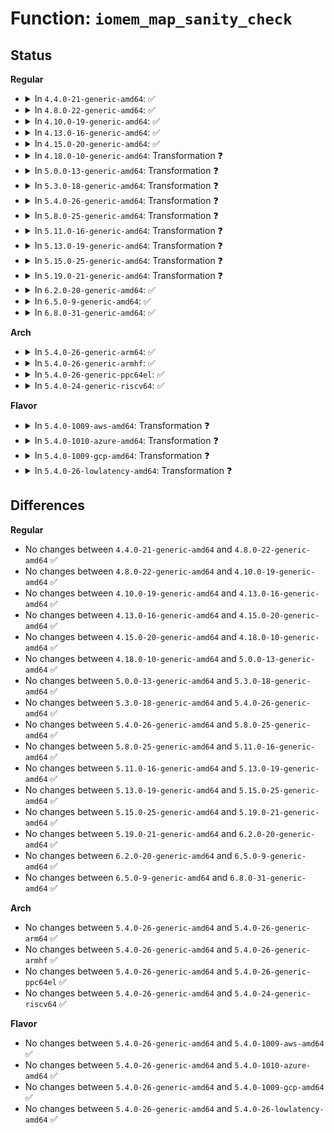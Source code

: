 # Function: <code>iomem_map_sanity_check</code>

## Status
<b>Regular</b>
<ul>
<li>
<details>
<summary>In <code>4.4.0-21-generic-amd64</code>: ✅</summary>

```c
int iomem_map_sanity_check(resource_size_t addr, long unsigned int size)
```

```json
{
  "name": "iomem_map_sanity_check",
  "collision_type": "Unique Global",
  "inline_type": "No",
  "funcs": [
    {
      "addr": 18446744071579400496,
      "name": "iomem_map_sanity_check",
      "external": true,
      "loc": "kernel/resource.c:1430",
      "file": "kernel/resource.c",
      "inline": "seen, unknown",
      "caller_inline": [],
      "caller_func": [
        "arch/x86/mm/ioremap.c:__ioremap_caller",
        "arch/x86/mm/pat.c:io_reserve_memtype"
      ]
    }
  ],
  "symbols": [
    {
      "addr": 18446744071579400496,
      "name": "iomem_map_sanity_check",
      "section": ".text",
      "bind": "STB_GLOBAL",
      "size": 193
    }
  ]
}
```
</details>
</li>
<li>
<details>
<summary>In <code>4.8.0-22-generic-amd64</code>: ✅</summary>

```c
int iomem_map_sanity_check(resource_size_t addr, long unsigned int size)
```

```json
{
  "name": "iomem_map_sanity_check",
  "collision_type": "Unique Global",
  "inline_type": "No",
  "funcs": [
    {
      "addr": 18446744071579412528,
      "name": "iomem_map_sanity_check",
      "external": true,
      "loc": "kernel/resource.c:1500",
      "file": "kernel/resource.c",
      "inline": "seen, unknown",
      "caller_inline": [],
      "caller_func": [
        "arch/x86/mm/ioremap.c:__ioremap_caller",
        "arch/x86/mm/pat.c:io_reserve_memtype"
      ]
    }
  ],
  "symbols": [
    {
      "addr": 18446744071579412528,
      "name": "iomem_map_sanity_check",
      "section": ".text",
      "bind": "STB_GLOBAL",
      "size": 193
    }
  ]
}
```
</details>
</li>
<li>
<details>
<summary>In <code>4.10.0-19-generic-amd64</code>: ✅</summary>

```c
int iomem_map_sanity_check(resource_size_t addr, long unsigned int size)
```

```json
{
  "name": "iomem_map_sanity_check",
  "collision_type": "Unique Global",
  "inline_type": "No",
  "funcs": [
    {
      "addr": 18446744071579432832,
      "name": "iomem_map_sanity_check",
      "external": true,
      "loc": "kernel/resource.c:1500",
      "file": "kernel/resource.c",
      "inline": "seen, unknown",
      "caller_inline": [],
      "caller_func": [
        "arch/x86/mm/ioremap.c:__ioremap_caller",
        "arch/x86/mm/pat.c:io_reserve_memtype"
      ]
    }
  ],
  "symbols": [
    {
      "addr": 18446744071579432832,
      "name": "iomem_map_sanity_check",
      "section": ".text",
      "bind": "STB_GLOBAL",
      "size": 193
    }
  ]
}
```
</details>
</li>
<li>
<details>
<summary>In <code>4.13.0-16-generic-amd64</code>: ✅</summary>

```c
int iomem_map_sanity_check(resource_size_t addr, long unsigned int size)
```

```json
{
  "name": "iomem_map_sanity_check",
  "collision_type": "Unique Global",
  "inline_type": "No",
  "funcs": [
    {
      "addr": 18446744071579420448,
      "name": "iomem_map_sanity_check",
      "external": true,
      "loc": "kernel/resource.c:1500",
      "file": "kernel/resource.c",
      "inline": "seen, unknown",
      "caller_inline": [],
      "caller_func": [
        "arch/x86/mm/ioremap.c:__ioremap_caller",
        "arch/x86/mm/pat.c:io_reserve_memtype"
      ]
    }
  ],
  "symbols": [
    {
      "addr": 18446744071579420448,
      "name": "iomem_map_sanity_check",
      "section": ".text",
      "bind": "STB_GLOBAL",
      "size": 193
    }
  ]
}
```
</details>
</li>
<li>
<details>
<summary>In <code>4.15.0-20-generic-amd64</code>: ✅</summary>

```c
int iomem_map_sanity_check(resource_size_t addr, long unsigned int size)
```

```json
{
  "name": "iomem_map_sanity_check",
  "collision_type": "Unique Global",
  "inline_type": "No",
  "funcs": [
    {
      "addr": 18446744071579448416,
      "name": "iomem_map_sanity_check",
      "external": true,
      "loc": "kernel/resource.c:1518",
      "file": "kernel/resource.c",
      "inline": "seen, unknown",
      "caller_inline": [],
      "caller_func": [
        "arch/x86/mm/ioremap.c:__ioremap_caller",
        "arch/x86/mm/pat.c:io_reserve_memtype"
      ]
    }
  ],
  "symbols": [
    {
      "addr": 18446744071579448416,
      "name": "iomem_map_sanity_check",
      "section": ".text",
      "bind": "STB_GLOBAL",
      "size": 193
    }
  ]
}
```
</details>
</li>
<li>
<details>
<summary>In <code>4.18.0-10-generic-amd64</code>: Transformation ❓</summary>

```c
int iomem_map_sanity_check(resource_size_t addr, long unsigned int size)
```

```json
{
  "name": "iomem_map_sanity_check",
  "collision_type": "Unique Global",
  "inline_type": "No",
  "funcs": [
    {
      "addr": 0,
      "name": "iomem_map_sanity_check",
      "external": true,
      "loc": "kernel/resource.c:1500",
      "file": "kernel/resource.c",
      "inline": "seen, unknown",
      "caller_inline": [],
      "caller_func": [
        "arch/x86/mm/ioremap.c:__ioremap_caller",
        "arch/x86/mm/pat.c:io_reserve_memtype"
      ]
    }
  ],
  "symbols": [
    {
      "addr": 18446744071579463694,
      "name": "iomem_map_sanity_check.cold.17",
      "section": ".text",
      "bind": "STB_LOCAL",
      "size": 33
    },
    {
      "addr": 18446744071579463312,
      "name": "iomem_map_sanity_check",
      "section": ".text",
      "bind": "STB_GLOBAL",
      "size": 180
    }
  ]
}
```
</details>
</li>
<li>
<details>
<summary>In <code>5.0.0-13-generic-amd64</code>: Transformation ❓</summary>

```c
int iomem_map_sanity_check(resource_size_t addr, long unsigned int size)
```

```json
{
  "name": "iomem_map_sanity_check",
  "collision_type": "Unique Global",
  "inline_type": "No",
  "funcs": [
    {
      "addr": 0,
      "name": "iomem_map_sanity_check",
      "external": true,
      "loc": "kernel/resource.c:1509",
      "file": "kernel/resource.c",
      "inline": "seen, unknown",
      "caller_inline": [],
      "caller_func": [
        "arch/x86/mm/ioremap.c:__ioremap_caller",
        "arch/x86/mm/pat.c:io_reserve_memtype"
      ]
    }
  ],
  "symbols": [
    {
      "addr": 18446744071579497278,
      "name": "iomem_map_sanity_check.cold.17",
      "section": ".text",
      "bind": "STB_LOCAL",
      "size": 33
    },
    {
      "addr": 18446744071579496896,
      "name": "iomem_map_sanity_check",
      "section": ".text",
      "bind": "STB_GLOBAL",
      "size": 180
    }
  ]
}
```
</details>
</li>
<li>
<details>
<summary>In <code>5.3.0-18-generic-amd64</code>: Transformation ❓</summary>

```c
int iomem_map_sanity_check(resource_size_t addr, long unsigned int size)
```

```json
{
  "name": "iomem_map_sanity_check",
  "collision_type": "Unique Global",
  "inline_type": "No",
  "funcs": [
    {
      "addr": 0,
      "name": "iomem_map_sanity_check",
      "external": true,
      "loc": "kernel/resource.c:1532",
      "file": "kernel/resource.c",
      "inline": "seen, unknown",
      "caller_inline": [],
      "caller_func": [
        "arch/x86/mm/ioremap.c:__ioremap_caller",
        "arch/x86/mm/pat.c:io_reserve_memtype"
      ]
    }
  ],
  "symbols": [
    {
      "addr": 18446744071579515375,
      "name": "iomem_map_sanity_check.cold",
      "section": ".text",
      "bind": "STB_LOCAL",
      "size": 34
    },
    {
      "addr": 18446744071579514864,
      "name": "iomem_map_sanity_check",
      "section": ".text",
      "bind": "STB_GLOBAL",
      "size": 171
    }
  ]
}
```
</details>
</li>
<li>
<details>
<summary>In <code>5.4.0-26-generic-amd64</code>: Transformation ❓</summary>

```c
int iomem_map_sanity_check(resource_size_t addr, long unsigned int size)
```

```json
{
  "name": "iomem_map_sanity_check",
  "collision_type": "Unique Global",
  "inline_type": "No",
  "funcs": [
    {
      "addr": 0,
      "name": "iomem_map_sanity_check",
      "external": true,
      "loc": "kernel/resource.c:1532",
      "file": "kernel/resource.c",
      "inline": "seen, unknown",
      "caller_inline": [],
      "caller_func": [
        "arch/x86/mm/ioremap.c:__ioremap_caller",
        "arch/x86/mm/pat.c:io_reserve_memtype"
      ]
    }
  ],
  "symbols": [
    {
      "addr": 18446744071579541475,
      "name": "iomem_map_sanity_check.cold",
      "section": ".text",
      "bind": "STB_LOCAL",
      "size": 34
    },
    {
      "addr": 18446744071579541024,
      "name": "iomem_map_sanity_check",
      "section": ".text",
      "bind": "STB_GLOBAL",
      "size": 171
    }
  ]
}
```
</details>
</li>
<li>
<details>
<summary>In <code>5.8.0-25-generic-amd64</code>: Transformation ❓</summary>

```c
int iomem_map_sanity_check(resource_size_t addr, long unsigned int size)
```

```json
{
  "name": "iomem_map_sanity_check",
  "collision_type": "Unique Global",
  "inline_type": "No",
  "funcs": [
    {
      "addr": 0,
      "name": "iomem_map_sanity_check",
      "external": true,
      "loc": "kernel/resource.c:1537",
      "file": "kernel/resource.c",
      "inline": "seen, unknown",
      "caller_inline": [],
      "caller_func": [
        "arch/x86/mm/ioremap.c:__ioremap_caller",
        "arch/x86/mm/pat/memtype.c:memtype_reserve_io"
      ]
    }
  ],
  "symbols": [
    {
      "addr": 18446744071579573134,
      "name": "iomem_map_sanity_check.cold",
      "section": ".text",
      "bind": "STB_LOCAL",
      "size": 31
    },
    {
      "addr": 18446744071579572672,
      "name": "iomem_map_sanity_check",
      "section": ".text",
      "bind": "STB_GLOBAL",
      "size": 174
    }
  ]
}
```
</details>
</li>
<li>
<details>
<summary>In <code>5.11.0-16-generic-amd64</code>: Transformation ❓</summary>

```c
int iomem_map_sanity_check(resource_size_t addr, long unsigned int size)
```

```json
{
  "name": "iomem_map_sanity_check",
  "collision_type": "Unique Global",
  "inline_type": "No",
  "funcs": [
    {
      "addr": 0,
      "name": "iomem_map_sanity_check",
      "external": true,
      "loc": "kernel/resource.c:1610",
      "file": "kernel/resource.c",
      "inline": "seen, unknown",
      "caller_inline": [],
      "caller_func": [
        "arch/x86/mm/ioremap.c:__ioremap_caller",
        "arch/x86/mm/pat/memtype.c:memtype_reserve_io"
      ]
    }
  ],
  "symbols": [
    {
      "addr": 18446744071591278711,
      "name": "iomem_map_sanity_check.cold",
      "section": ".text",
      "bind": "STB_LOCAL",
      "size": 31
    },
    {
      "addr": 18446744071579554432,
      "name": "iomem_map_sanity_check",
      "section": ".text",
      "bind": "STB_GLOBAL",
      "size": 174
    }
  ]
}
```
</details>
</li>
<li>
<details>
<summary>In <code>5.13.0-19-generic-amd64</code>: Transformation ❓</summary>

```c
int iomem_map_sanity_check(resource_size_t addr, long unsigned int size)
```

```json
{
  "name": "iomem_map_sanity_check",
  "collision_type": "Unique Global",
  "inline_type": "No",
  "funcs": [
    {
      "addr": 0,
      "name": "iomem_map_sanity_check",
      "external": true,
      "loc": "kernel/resource.c:1663",
      "file": "kernel/resource.c",
      "inline": "seen, unknown",
      "caller_inline": [],
      "caller_func": [
        "arch/x86/mm/ioremap.c:__ioremap_caller",
        "arch/x86/mm/pat/memtype.c:memtype_reserve_io"
      ]
    }
  ],
  "symbols": [
    {
      "addr": 18446744071591221609,
      "name": "iomem_map_sanity_check.cold",
      "section": ".text",
      "bind": "STB_LOCAL",
      "size": 31
    },
    {
      "addr": 18446744071579559040,
      "name": "iomem_map_sanity_check",
      "section": ".text",
      "bind": "STB_GLOBAL",
      "size": 174
    }
  ]
}
```
</details>
</li>
<li>
<details>
<summary>In <code>5.15.0-25-generic-amd64</code>: Transformation ❓</summary>

```c
int iomem_map_sanity_check(resource_size_t addr, long unsigned int size)
```

```json
{
  "name": "iomem_map_sanity_check",
  "collision_type": "Unique Global",
  "inline_type": "No",
  "funcs": [
    {
      "addr": 0,
      "name": "iomem_map_sanity_check",
      "external": true,
      "loc": "kernel/resource.c:1663",
      "file": "kernel/resource.c",
      "inline": "seen, unknown",
      "caller_inline": [],
      "caller_func": [
        "arch/x86/mm/ioremap.c:__ioremap_caller",
        "arch/x86/mm/pat/memtype.c:memtype_reserve_io"
      ]
    }
  ],
  "symbols": [
    {
      "addr": 18446744071592100689,
      "name": "iomem_map_sanity_check.cold",
      "section": ".text",
      "bind": "STB_LOCAL",
      "size": 31
    },
    {
      "addr": 18446744071579631616,
      "name": "iomem_map_sanity_check",
      "section": ".text",
      "bind": "STB_GLOBAL",
      "size": 174
    }
  ]
}
```
</details>
</li>
<li>
<details>
<summary>In <code>5.19.0-21-generic-amd64</code>: Transformation ❓</summary>

```c
int iomem_map_sanity_check(resource_size_t addr, long unsigned int size)
```

```json
{
  "name": "iomem_map_sanity_check",
  "collision_type": "Unique Global",
  "inline_type": "No",
  "funcs": [
    {
      "addr": 0,
      "name": "iomem_map_sanity_check",
      "external": true,
      "loc": "kernel/resource.c:1650",
      "file": "kernel/resource.c",
      "inline": "seen, unknown",
      "caller_inline": [],
      "caller_func": [
        "arch/x86/mm/ioremap.c:__ioremap_caller",
        "arch/x86/mm/pat/memtype.c:memtype_reserve_io"
      ]
    }
  ],
  "symbols": [
    {
      "addr": 18446744071593868258,
      "name": "iomem_map_sanity_check.cold",
      "section": ".text",
      "bind": "STB_LOCAL",
      "size": 34
    },
    {
      "addr": 18446744071579727200,
      "name": "iomem_map_sanity_check",
      "section": ".text",
      "bind": "STB_GLOBAL",
      "size": 191
    }
  ]
}
```
</details>
</li>
<li>
<details>
<summary>In <code>6.2.0-20-generic-amd64</code>: ✅</summary>

```c
int iomem_map_sanity_check(resource_size_t addr, long unsigned int size)
```

```json
{
  "name": "iomem_map_sanity_check",
  "collision_type": "Unique Global",
  "inline_type": "No",
  "funcs": [
    {
      "addr": 18446744071579856816,
      "name": "iomem_map_sanity_check",
      "external": true,
      "loc": "kernel/resource.c:1642",
      "file": "kernel/resource.c",
      "inline": "seen, unknown",
      "caller_inline": [],
      "caller_func": [
        "arch/x86/mm/ioremap.c:__ioremap_caller",
        "arch/x86/mm/pat/memtype.c:memtype_reserve_io"
      ]
    }
  ],
  "symbols": [
    {
      "addr": 18446744071579856816,
      "name": "iomem_map_sanity_check",
      "section": ".text",
      "bind": "STB_GLOBAL",
      "size": 269
    }
  ]
}
```
</details>
</li>
<li>
<details>
<summary>In <code>6.5.0-9-generic-amd64</code>: ✅</summary>

```c
int iomem_map_sanity_check(resource_size_t addr, long unsigned int size)
```

```json
{
  "name": "iomem_map_sanity_check",
  "collision_type": "Unique Global",
  "inline_type": "No",
  "funcs": [
    {
      "addr": 18446744071579906992,
      "name": "iomem_map_sanity_check",
      "external": true,
      "loc": "kernel/resource.c:1642",
      "file": "kernel/resource.c",
      "inline": "seen, unknown",
      "caller_inline": [],
      "caller_func": [
        "arch/x86/mm/ioremap.c:__ioremap_caller",
        "arch/x86/mm/pat/memtype.c:memtype_reserve_io"
      ]
    }
  ],
  "symbols": [
    {
      "addr": 18446744071579906992,
      "name": "iomem_map_sanity_check",
      "section": ".text",
      "bind": "STB_GLOBAL",
      "size": 269
    }
  ]
}
```
</details>
</li>
<li>
<details>
<summary>In <code>6.8.0-31-generic-amd64</code>: ✅</summary>

```c
int iomem_map_sanity_check(resource_size_t addr, long unsigned int size)
```

```json
{
  "name": "iomem_map_sanity_check",
  "collision_type": "Unique Global",
  "inline_type": "No",
  "funcs": [
    {
      "addr": 18446744071579946256,
      "name": "iomem_map_sanity_check",
      "external": true,
      "loc": "kernel/resource.c:1697",
      "file": "kernel/resource.c",
      "inline": "seen, unknown",
      "caller_inline": [],
      "caller_func": [
        "arch/x86/mm/ioremap.c:__ioremap_caller",
        "arch/x86/mm/pat/memtype.c:memtype_reserve_io"
      ]
    }
  ],
  "symbols": [
    {
      "addr": 18446744071579946256,
      "name": "iomem_map_sanity_check",
      "section": ".text",
      "bind": "STB_GLOBAL",
      "size": 269
    }
  ]
}
```
</details>
</li>
</ul>
<b>Arch</b>
<ul>
<li>
<details>
<summary>In <code>5.4.0-26-generic-arm64</code>: ✅</summary>

```c
int iomem_map_sanity_check(resource_size_t addr, long unsigned int size)
```

```json
{
  "name": "iomem_map_sanity_check",
  "collision_type": "Unique Global",
  "inline_type": "No",
  "funcs": [
    {
      "addr": 18446603336490687720,
      "name": "iomem_map_sanity_check",
      "external": true,
      "loc": "kernel/resource.c:1532",
      "file": "kernel/resource.c",
      "inline": "seen, unknown",
      "caller_inline": [],
      "caller_func": []
    }
  ],
  "symbols": [
    {
      "addr": 18446603336490687720,
      "name": "iomem_map_sanity_check",
      "section": ".text",
      "bind": "STB_GLOBAL",
      "size": 336
    }
  ]
}
```
</details>
</li>
<li>
<details>
<summary>In <code>5.4.0-26-generic-armhf</code>: ✅</summary>

```c
int iomem_map_sanity_check(resource_size_t addr, long unsigned int size)
```

```json
{
  "name": "iomem_map_sanity_check",
  "collision_type": "Unique Global",
  "inline_type": "No",
  "funcs": [
    {
      "addr": 3224756376,
      "name": "iomem_map_sanity_check",
      "external": true,
      "loc": "kernel/resource.c:1532",
      "file": "kernel/resource.c",
      "inline": "seen, unknown",
      "caller_inline": [],
      "caller_func": []
    }
  ],
  "symbols": [
    {
      "addr": 3224756376,
      "name": "iomem_map_sanity_check",
      "section": ".text",
      "bind": "STB_GLOBAL",
      "size": 272
    }
  ]
}
```
</details>
</li>
<li>
<details>
<summary>In <code>5.4.0-26-generic-ppc64el</code>: ✅</summary>

```c
int iomem_map_sanity_check(resource_size_t addr, long unsigned int size)
```

```json
{
  "name": "iomem_map_sanity_check",
  "collision_type": "Unique Global",
  "inline_type": "No",
  "funcs": [
    {
      "addr": 13835058055283513072,
      "name": "iomem_map_sanity_check",
      "external": true,
      "loc": "kernel/resource.c:1532",
      "file": "kernel/resource.c",
      "inline": "seen, unknown",
      "caller_inline": [],
      "caller_func": []
    }
  ],
  "symbols": [
    {
      "addr": 13835058055283513072,
      "name": "iomem_map_sanity_check",
      "section": ".text",
      "bind": "STB_GLOBAL",
      "size": 316
    }
  ]
}
```
</details>
</li>
<li>
<details>
<summary>In <code>5.4.0-24-generic-riscv64</code>: ✅</summary>

```c
int iomem_map_sanity_check(resource_size_t addr, long unsigned int size)
```

```json
{
  "name": "iomem_map_sanity_check",
  "collision_type": "Unique Global",
  "inline_type": "No",
  "funcs": [
    {
      "addr": 18446743936271420700,
      "name": "iomem_map_sanity_check",
      "external": true,
      "loc": "kernel/resource.c:1532",
      "file": "kernel/resource.c",
      "inline": "seen, unknown",
      "caller_inline": [],
      "caller_func": []
    }
  ],
  "symbols": [
    {
      "addr": 18446743936271420700,
      "name": "iomem_map_sanity_check",
      "section": ".text",
      "bind": "STB_GLOBAL",
      "size": 200
    }
  ]
}
```
</details>
</li>
</ul>
<b>Flavor</b>
<ul>
<li>
<details>
<summary>In <code>5.4.0-1009-aws-amd64</code>: Transformation ❓</summary>

```c
int iomem_map_sanity_check(resource_size_t addr, long unsigned int size)
```

```json
{
  "name": "iomem_map_sanity_check",
  "collision_type": "Unique Global",
  "inline_type": "No",
  "funcs": [
    {
      "addr": 0,
      "name": "iomem_map_sanity_check",
      "external": true,
      "loc": "kernel/resource.c:1532",
      "file": "kernel/resource.c",
      "inline": "seen, unknown",
      "caller_inline": [],
      "caller_func": [
        "arch/x86/mm/ioremap.c:__ioremap_caller",
        "arch/x86/mm/pat.c:io_reserve_memtype"
      ]
    }
  ],
  "symbols": [
    {
      "addr": 18446744071579515139,
      "name": "iomem_map_sanity_check.cold",
      "section": ".text",
      "bind": "STB_LOCAL",
      "size": 34
    },
    {
      "addr": 18446744071579514688,
      "name": "iomem_map_sanity_check",
      "section": ".text",
      "bind": "STB_GLOBAL",
      "size": 171
    }
  ]
}
```
</details>
</li>
<li>
<details>
<summary>In <code>5.4.0-1010-azure-amd64</code>: Transformation ❓</summary>

```c
int iomem_map_sanity_check(resource_size_t addr, long unsigned int size)
```

```json
{
  "name": "iomem_map_sanity_check",
  "collision_type": "Unique Global",
  "inline_type": "No",
  "funcs": [
    {
      "addr": 0,
      "name": "iomem_map_sanity_check",
      "external": true,
      "loc": "kernel/resource.c:1532",
      "file": "kernel/resource.c",
      "inline": "seen, unknown",
      "caller_inline": [],
      "caller_func": [
        "arch/x86/mm/ioremap.c:__ioremap_caller",
        "arch/x86/mm/pat.c:io_reserve_memtype"
      ]
    }
  ],
  "symbols": [
    {
      "addr": 18446744071579443939,
      "name": "iomem_map_sanity_check.cold",
      "section": ".text",
      "bind": "STB_LOCAL",
      "size": 34
    },
    {
      "addr": 18446744071579443488,
      "name": "iomem_map_sanity_check",
      "section": ".text",
      "bind": "STB_GLOBAL",
      "size": 171
    }
  ]
}
```
</details>
</li>
<li>
<details>
<summary>In <code>5.4.0-1009-gcp-amd64</code>: Transformation ❓</summary>

```c
int iomem_map_sanity_check(resource_size_t addr, long unsigned int size)
```

```json
{
  "name": "iomem_map_sanity_check",
  "collision_type": "Unique Global",
  "inline_type": "No",
  "funcs": [
    {
      "addr": 0,
      "name": "iomem_map_sanity_check",
      "external": true,
      "loc": "kernel/resource.c:1532",
      "file": "kernel/resource.c",
      "inline": "seen, unknown",
      "caller_inline": [],
      "caller_func": [
        "arch/x86/mm/ioremap.c:__ioremap_caller",
        "arch/x86/mm/pat.c:io_reserve_memtype"
      ]
    }
  ],
  "symbols": [
    {
      "addr": 18446744071579515059,
      "name": "iomem_map_sanity_check.cold",
      "section": ".text",
      "bind": "STB_LOCAL",
      "size": 34
    },
    {
      "addr": 18446744071579514608,
      "name": "iomem_map_sanity_check",
      "section": ".text",
      "bind": "STB_GLOBAL",
      "size": 171
    }
  ]
}
```
</details>
</li>
<li>
<details>
<summary>In <code>5.4.0-26-lowlatency-amd64</code>: Transformation ❓</summary>

```c
int iomem_map_sanity_check(resource_size_t addr, long unsigned int size)
```

```json
{
  "name": "iomem_map_sanity_check",
  "collision_type": "Unique Global",
  "inline_type": "No",
  "funcs": [
    {
      "addr": 0,
      "name": "iomem_map_sanity_check",
      "external": true,
      "loc": "kernel/resource.c:1532",
      "file": "kernel/resource.c",
      "inline": "seen, unknown",
      "caller_inline": [],
      "caller_func": [
        "arch/x86/mm/ioremap.c:__ioremap_caller",
        "arch/x86/mm/pat.c:io_reserve_memtype"
      ]
    }
  ],
  "symbols": [
    {
      "addr": 18446744071579548017,
      "name": "iomem_map_sanity_check.cold",
      "section": ".text",
      "bind": "STB_LOCAL",
      "size": 34
    },
    {
      "addr": 18446744071579547552,
      "name": "iomem_map_sanity_check",
      "section": ".text",
      "bind": "STB_GLOBAL",
      "size": 170
    }
  ]
}
```
</details>
</li>
</ul>

## Differences
<b>Regular</b>
<ul>
<li>
No changes between <code>4.4.0-21-generic-amd64</code> and <code>4.8.0-22-generic-amd64</code> ✅
</li>
<li>
No changes between <code>4.8.0-22-generic-amd64</code> and <code>4.10.0-19-generic-amd64</code> ✅
</li>
<li>
No changes between <code>4.10.0-19-generic-amd64</code> and <code>4.13.0-16-generic-amd64</code> ✅
</li>
<li>
No changes between <code>4.13.0-16-generic-amd64</code> and <code>4.15.0-20-generic-amd64</code> ✅
</li>
<li>
No changes between <code>4.15.0-20-generic-amd64</code> and <code>4.18.0-10-generic-amd64</code> ✅
</li>
<li>
No changes between <code>4.18.0-10-generic-amd64</code> and <code>5.0.0-13-generic-amd64</code> ✅
</li>
<li>
No changes between <code>5.0.0-13-generic-amd64</code> and <code>5.3.0-18-generic-amd64</code> ✅
</li>
<li>
No changes between <code>5.3.0-18-generic-amd64</code> and <code>5.4.0-26-generic-amd64</code> ✅
</li>
<li>
No changes between <code>5.4.0-26-generic-amd64</code> and <code>5.8.0-25-generic-amd64</code> ✅
</li>
<li>
No changes between <code>5.8.0-25-generic-amd64</code> and <code>5.11.0-16-generic-amd64</code> ✅
</li>
<li>
No changes between <code>5.11.0-16-generic-amd64</code> and <code>5.13.0-19-generic-amd64</code> ✅
</li>
<li>
No changes between <code>5.13.0-19-generic-amd64</code> and <code>5.15.0-25-generic-amd64</code> ✅
</li>
<li>
No changes between <code>5.15.0-25-generic-amd64</code> and <code>5.19.0-21-generic-amd64</code> ✅
</li>
<li>
No changes between <code>5.19.0-21-generic-amd64</code> and <code>6.2.0-20-generic-amd64</code> ✅
</li>
<li>
No changes between <code>6.2.0-20-generic-amd64</code> and <code>6.5.0-9-generic-amd64</code> ✅
</li>
<li>
No changes between <code>6.5.0-9-generic-amd64</code> and <code>6.8.0-31-generic-amd64</code> ✅
</li>
</ul>
<b>Arch</b>
<ul>
<li>
No changes between <code>5.4.0-26-generic-amd64</code> and <code>5.4.0-26-generic-arm64</code> ✅
</li>
<li>
No changes between <code>5.4.0-26-generic-amd64</code> and <code>5.4.0-26-generic-armhf</code> ✅
</li>
<li>
No changes between <code>5.4.0-26-generic-amd64</code> and <code>5.4.0-26-generic-ppc64el</code> ✅
</li>
<li>
No changes between <code>5.4.0-26-generic-amd64</code> and <code>5.4.0-24-generic-riscv64</code> ✅
</li>
</ul>
<b>Flavor</b>
<ul>
<li>
No changes between <code>5.4.0-26-generic-amd64</code> and <code>5.4.0-1009-aws-amd64</code> ✅
</li>
<li>
No changes between <code>5.4.0-26-generic-amd64</code> and <code>5.4.0-1010-azure-amd64</code> ✅
</li>
<li>
No changes between <code>5.4.0-26-generic-amd64</code> and <code>5.4.0-1009-gcp-amd64</code> ✅
</li>
<li>
No changes between <code>5.4.0-26-generic-amd64</code> and <code>5.4.0-26-lowlatency-amd64</code> ✅
</li>
</ul>

